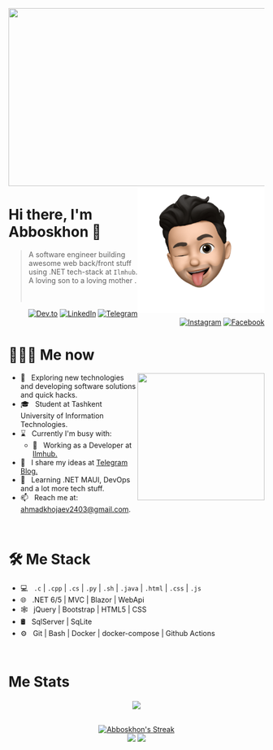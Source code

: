 <p align="center" ><img align="center"src="https://trynetsolutions.com/TS/software.gif" width="550" height="350"> </br>
<a href="https://t.me/abbosxon_ahmadxojayev"><img src="abboskhon-emoji.png" align="right" height="250"/></a>

# Hi there, I'm Abboskhon 👋

> A software engineer building awesome web back/front stuff using .NET tech-stack at `Ilmhub`. A loving son to a loving mother .
<br/><br/><br/>
<p align="end">
<a href="https://dev.to/ahmadkhojaev"><img alt="Dev.to" src="https://img.shields.io/badge/Dev.to-gray?style=flat-square&logo=dev-to"></a>
<a href="https://www.linkedin.com/in/ahmadkhojaev"><img alt="LinkedIn" src="https://img.shields.io/badge/LinkedIn-gray?style=flat-square&logo=linkedin"></a>
<a href="https://t.me/abbosxon_ahmadxojayev"><img alt="Telegram" src="https://img.shields.io/badge/telegram-gray?style=flat-square&logo=telegram"></a>
<a href="https://instagram.com/ahmadkhojaev_abbosxon"><img alt="Instagram" src="https://img.shields.io/badge/instagram-gray?style=flat-square&logo=instagram"></a>
<a href="https://facebook.com/abbosxon.ahmadkhojaev"><img alt="Facebook" src="https://img.shields.io/badge/facebook-gray?style=flat-square&logo=facebook"></a>
</p>

<h1> 👨🏻‍💻 Me now </h1>

<p><img align="right"src="https://i.pinimg.com/originals/68/45/e3/6845e3e3b96d3ccb85dcbb9880351074.gif" width="250" height="250" </img></p>

- 🤔 &nbsp; Exploring new technologies and developing software solutions and quick hacks.
- 🎓 &nbsp; Student at Tashkent University of Information Technologies.
- ⌛️ &nbsp; Currently I'm busy with:
  - 💼 &nbsp; Working as a Developer at [Ilmhub.](https://ilmhub.uz)
- 📝 &nbsp; I share my ideas at [Telegram Blog.](https://t.me/ahmadkhojaev_blog)
- 🌱 &nbsp; Learning .NET MAUI, DevOps and a lot more tech stuff.
- 📫 &nbsp; Reach me at: ahmadkhojaev2403@gmail.com.

<br/>

<h1>🛠 Me Stack</h1>

- 💻 &nbsp; `.c` | `.cpp` | `.cs` | `.py` | `.sh` | `.java` | `.html` | `.css` | `.js`
- 🌐 &nbsp; .NET 6/5 | MVC | Blazor | WebApi
- 🕸 &nbsp; jQuery | Bootstrap | HTML5 | CSS
- 🛢 &nbsp; SqlServer | SqLite
- ⚙️ &nbsp; Git | Bash | Docker | docker-compose | Github Actions

<br/>

<h1>Me Stats</h1>

<div align="center">
<a href="">
  <img align="center" src="https://github-readme-stats.vercel.app/api?username=ahmadkhojaev&count_private=true&include_all_commits=true&show_icons=true&title_color=007bff&text_color=e7e7e7&icon_color=007bff&bg_color=171c28" />
<a />
<div>
 <br/>

[![Abboskhon's Streak](http://github-readme-streak-stats.herokuapp.com?user=Ahmadkhojaev&theme=merko&date_format=M%20j%5B%2C%20Y%5D)](https://git.io/streak-stats)
  </br>
  [![](https://komarev.com/ghpvc/?username=ahmadkhojaev&color=orange&label=Profile%20Views)](https://github.com/ahmadkhojaev/ahmadkhojaev)
[![](https://img.shields.io/github/followers/ahmadkhojaev?label=GitHub%20Followers)](https://github.com/ahmadkhojaev)


